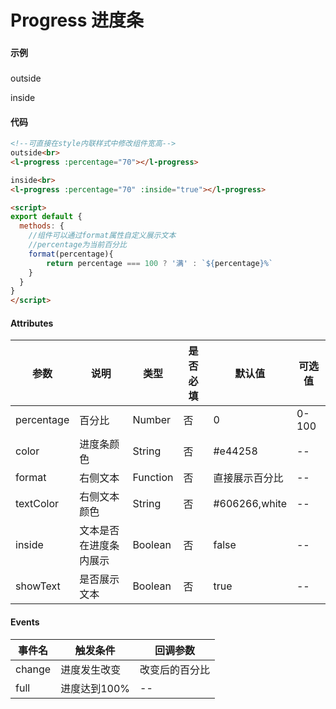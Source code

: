 # Progress 进度条

### 

#### 示例
###

outside<br>
<l-progress :percentage="70"></l-progress>

inside<br>
<l-progress :percentage="70" :inside="true"></l-progress>

#### 代码
```html
<!--可直接在style内联样式中修改组件宽高-->
outside<br>
<l-progress :percentage="70"></l-progress>

inside<br>
<l-progress :percentage="70" :inside="true"></l-progress>

<script>
export default {
  methods: {
    //组件可以通过format属性自定义展示文本
    //percentage为当前百分比
    format(percentage){
        return percentage === 100 ? '满' : `${percentage}%`
    }
  }
}
</script>
```

#### Attributes
| 参数 | 说明 | 类型 | 是否必填 | 默认值 | 可选值 |
| ---  | --- | ---  | ---      | ---   | ---   |
| percentage | 百分比 | Number | 否 | 0 | 0-100 |
| color | 进度条颜色 | String | 否 | #e44258 | -- |
| format | 右侧文本 | Function | 否 | 直接展示百分比 | -- |
| textColor | 右侧文本颜色 | String | 否 | #606266,white | -- |
| inside | 文本是否在进度条内展示 | Boolean | 否 | false | -- |
| showText | 是否展示文本 | Boolean | 否 | true | -- |


#### Events
| 事件名 | 触发条件 | 回调参数 |
|  ---  | ---  | ---  | 
| change | 进度发生改变 | 改变后的百分比 |
| full | 进度达到100% |-- |
